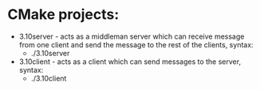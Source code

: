 # CMake projects:

- 3.10server - acts as a middleman server which can receive message from one client and send the message to the rest of the clients, syntax:
  - ./3.10server
- 3.10client - acts as a client which can send messages to the server, syntax:
  - ./3.10client
